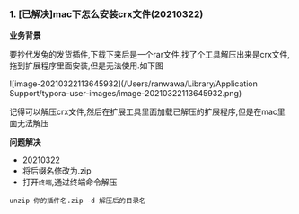 ### 1. [已解决]mac下怎么安装crx文件(20210322)

**业务背景**

要抄代发兔的发货插件,下载下来后是一个rar文件,找了个工具解压出来是crx文件,拖到扩展程序里面安装,但是无法使用.如下图

![image-20210322113645932](/Users/ranwawa/Library/Application Support/typora-user-images/image-20210322113645932.png)

记得可以解压crx文件,然后在扩展工具里面加载已解压的扩展程序,但是在mac里面无法解压

**问题解决**

- 20210322
- 将后缀名修改为.zip
- 打开`终端`,通过终端命令解压

```
unzip 你的插件名.zip -d 解压后的目录名
```

